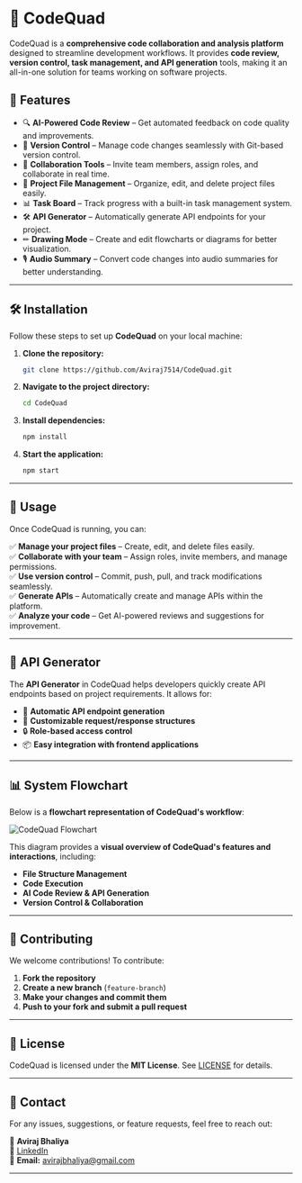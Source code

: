 

# 🚀 CodeQuad  

CodeQuad is a **comprehensive code collaboration and analysis platform** designed to streamline development workflows. It provides **code review, version control, task management, and API generation** tools, making it an all-in-one solution for teams working on software projects.  

## 🌟 Features  

- 🔍 **AI-Powered Code Review** – Get automated feedback on code quality and improvements.  
- 🔄 **Version Control** – Manage code changes seamlessly with Git-based version control.  
- 👥 **Collaboration Tools** – Invite team members, assign roles, and collaborate in real time.  
- 📁 **Project File Management** – Organize, edit, and delete project files easily.  
- 📊 **Task Board** – Track progress with a built-in task management system.  
- 🛠 **API Generator** – Automatically generate API endpoints for your project.  
- ✏ **Drawing Mode** – Create and edit flowcharts or diagrams for better visualization.  
- 🎙 **Audio Summary** – Convert code changes into audio summaries for better understanding.  

---

## 🛠 Installation  

Follow these steps to set up **CodeQuad** on your local machine:  

1. **Clone the repository:**  
   ```sh
   git clone https://github.com/Aviraj7514/CodeQuad.git
   ```
2. **Navigate to the project directory:**  
   ```sh
   cd CodeQuad
   ```
3. **Install dependencies:**  
   ```sh
   npm install
   ```
4. **Start the application:**  
   ```sh
   npm start
   ```

---

## 🎯 Usage  

Once CodeQuad is running, you can:  

✅ **Manage your project files** – Create, edit, and delete files easily.  
✅ **Collaborate with your team** – Assign roles, invite members, and manage permissions.  
✅ **Use version control** – Commit, push, pull, and track modifications seamlessly.  
✅ **Generate APIs** – Automatically create and manage APIs within the platform.  
✅ **Analyze your code** – Get AI-powered reviews and suggestions for improvement.  

---

## 📝 API Generator  

The **API Generator** in CodeQuad helps developers quickly create API endpoints based on project requirements. It allows for:  

- 📌 **Automatic API endpoint generation**  
- 📜 **Customizable request/response structures**  
- 🔒 **Role-based access control**  
- 📦 **Easy integration with frontend applications**  

---

## 📊 System Flowchart  

Below is a **flowchart representation of CodeQuad's workflow**:  

![CodeQuad Flowchart](client\public\diagram-export-3-4-2025-12_21_14-AM.png)  

This diagram provides a **visual overview of CodeQuad's features and interactions**, including:  
- **File Structure Management**  
- **Code Execution**  
- **AI Code Review & API Generation**  
- **Version Control & Collaboration**  

---

## 🤝 Contributing  

We welcome contributions! To contribute:  

1. **Fork the repository**  
2. **Create a new branch** (`feature-branch`)  
3. **Make your changes and commit them**  
4. **Push to your fork and submit a pull request**  

---

## 📜 License  

CodeQuad is licensed under the **MIT License**. See [LICENSE](LICENSE) for details.  

---

## 📧 Contact  

For any issues, suggestions, or feature requests, feel free to reach out:  

👤 **Aviraj Bhaliya**  
🔗 [LinkedIn](https://www.linkedin.com/in/aviraj-bhaliya-4483a7236)  
📧 **Email:** avirajbhaliya@gmail.com  

---
